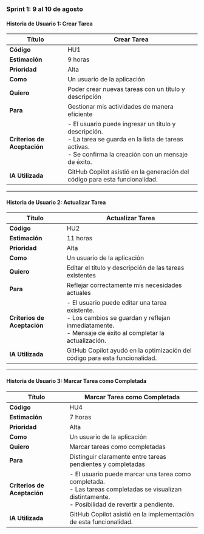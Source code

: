 ### **Sprint 1: 9 al 10 de agosto**

#### **Historia de Usuario 1: Crear Tarea**

| **Título**       | **Crear Tarea**                                                   |
|------------------|-------------------------------------------------------------------|
| **Código**       | HU1                                                                |
| **Estimación**   | 9 horas                                                            |
| **Prioridad**    | Alta                                                               |
| **Como**         | Un usuario de la aplicación                                        |
| **Quiero**       | Poder crear nuevas tareas con un título y descripción              |
| **Para**         | Gestionar mis actividades de manera eficiente                      |
| **Criterios de Aceptación** | - El usuario puede ingresar un título y descripción.<br> - La tarea se guarda en la lista de tareas activas.<br> - Se confirma la creación con un mensaje de éxito.  |
| **IA Utilizada** | GitHub Copilot asistió en la generación del código para esta funcionalidad. |

---

#### **Historia de Usuario 2: Actualizar Tarea**

| **Título**       | **Actualizar Tarea**                                              |
|------------------|-------------------------------------------------------------------|
| **Código**       | HU2                                                                |
| **Estimación**   | 11 horas                                                           |
| **Prioridad**    | Alta                                                               |
| **Como**         | Un usuario de la aplicación                                        |
| **Quiero**       | Editar el título y descripción de las tareas existentes            |
| **Para**         | Reflejar correctamente mis necesidades actuales                    |
| **Criterios de Aceptación** | - El usuario puede editar una tarea existente.<br> - Los cambios se guardan y reflejan inmediatamente.<br> - Mensaje de éxito al completar la actualización.          |
| **IA Utilizada** | GitHub Copilot ayudó en la optimización del código para esta funcionalidad. |

---

#### **Historia de Usuario 3: Marcar Tarea como Completada**

| **Título**       | **Marcar Tarea como Completada**                                  |
|------------------|-------------------------------------------------------------------|
| **Código**       | HU4                                                                |
| **Estimación**   | 7 horas                                                            |
| **Prioridad**    | Alta                                                               |
| **Como**         | Un usuario de la aplicación                                        |
| **Quiero**       | Marcar tareas como completadas                                     |
| **Para**         | Distinguir claramente entre tareas pendientes y completadas        |
| **Criterios de Aceptación** | - El usuario puede marcar una tarea como completada.<br> - Las tareas completadas se visualizan distintamente.<br> - Posibilidad de revertir a pendiente.           |
| **IA Utilizada** | GitHub Copilot asistió en la implementación de esta funcionalidad. |
